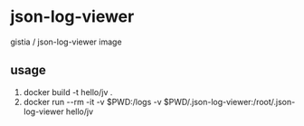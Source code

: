 # json-log-viewer
gistia / json-log-viewer image

## usage

1. docker build -t hello/jv .
1. docker run --rm -it -v $PWD:/logs -v $PWD/.json-log-viewer:/root/.json-log-viewer hello/jv